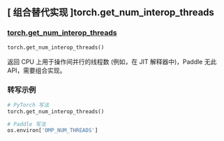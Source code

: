 ## [ 组合替代实现 ]torch.get_num_interop_threads

### [torch.get_num_interop_threads](https://pytorch.org/docs/stable/generated/torch.get_num_interop_threads.html)

```python
torch.get_num_interop_threads()
```

返回 CPU 上用于操作间并行的线程数 (例如，在 JIT 解释器中)，Paddle 无此 API，需要组合实现。

### 转写示例

```python
# PyTorch 写法
torch.get_num_interop_threads()

# Paddle 写法
os.environ['OMP_NUM_THREADS']
```
